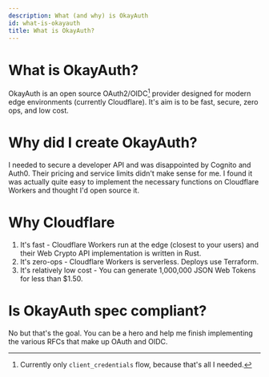 ```yaml
---
description: What (and why) is OkayAuth
id: what-is-okayauth
title: What is OkayAuth?
---
```


# What is OkayAuth?

OkayAuth is an open source OAuth2/OIDC[^1] provider designed for modern edge environments (currently Cloudflare).
It's aim is to be fast, secure, zero ops, and low cost.

[^1]: Currently only `client_credentials` flow, because that's all I needed.

# Why did I create OkayAuth?

I needed to secure a developer API and was disappointed by Cognito and Auth0. Their pricing and service limits didn't make sense for me. I found it was actually quite easy to implement the necessary functions on Cloudflare Workers and thought I'd open source it. 

# Why Cloudflare

1. It's fast - Cloudflare Workers run at the edge (closest to your users) and their Web Crypto API implementation is written in Rust.
2. It's zero-ops - Cloudflare Workers is serverless. Deploys use Terraform.
3. It's relatively low cost - You can generate 1,000,000 JSON Web Tokens for less than $1.50. 

# Is OkayAuth spec compliant?

No but that's the goal. You can be a hero and help me finish implementing the various RFCs that make up OAuth and OIDC.